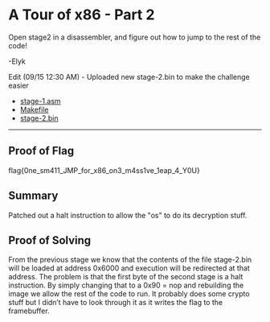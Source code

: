 # A Tour of x86 - Part 2

Open stage2 in a disassembler, and figure out how to jump to the rest of the code!

-Elyk

Edit (09/15 12:30 AM) - Uploaded new stage-2.bin to make the challenge easier

- [stage-1.asm](https://ctf.csaw.io/files/5493326a39ff51037fcc065046530a17/stage-1.asm)
- [Makefile](https://ctf.csaw.io/files/21d756db9e6fe1faafdfd031416a1994/Makefile)
- [stage-2.bin](https://ctf.csaw.io/files/4d38769563475c2eef0a1542a479c00b/stage-2.bin)

---

## Proof of Flag
flag{0ne_sm411_JMP_for_x86_on3_m4ss1ve_1eap_4_Y0U}

## Summary
Patched out a halt instruction to allow the "os" to do its decryption stuff.

## Proof of Solving
From the previous stage we know that the contents of the file stage-2.bin will
be loaded at address 0x6000 and execution will be redirected at that address.
The problem is that the first byte of the second stage is a halt instruction.
By simply changing that to a 0x90 = nop and rebuilding the image we allow the
rest of the code to run. It probably does some crypto stuff but I didn’t have to
look through it as it writes the flag to the framebuffer.

